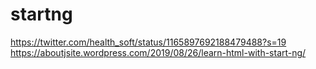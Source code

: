 # startng
https://twitter.com/health_soft/status/1165897692188479488?s=19
https://aboutjsite.wordpress.com/2019/08/26/learn-html-with-start-ng/
